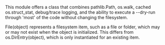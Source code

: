 This module offers a class that combines pathlib.Path, os.walk,
cached os.struct_stat, debug/trace logging, and the ability to execute
a --dry-run through 'most' of the code without changing the filesystem.

File(object) represents a filesystem item, such as a file or folder, which
may or may not exist when the object is initialized.  This differs
from os.DirEntry(object), which is only instantiated for an existing item.
